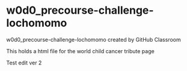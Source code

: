 # w0d0_precourse-challenge-lochomomo
w0d0_precourse-challenge-lochomomo created by GitHub Classroom

This holds a html file for the world child cancer tribute page

Test edit ver 2
